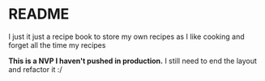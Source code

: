 # README

I just it just a recipe book to store my own recipes as I like cooking and forget all the time my recipes

**This is a NVP I haven't pushed in production.**
I still need to end the layout and refactor it :/ 

